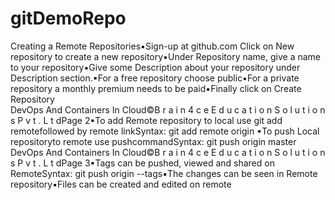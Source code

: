 # gitDemoRepo

Creating a Remote Repositories▪Sign-up at github.com
Click on New repository to create a new repository▪Under Repository name, give a name to your repository▪Give some Description about your repository under Description section.▪For a free repository choose public▪For a private repository a monthly premium needs to be paid▪Finally click on Create Repository  
DevOps And Containers In Cloud©B r a i n 4 c e   E d u c a t i o n   S o l u t i o n s   P v t .   L t dPage 2▪To add Remote repository to local use git add remotefollowed by remote linkSyntax: git add remote origin <remote link>▪To push Local repositoryto remote use pushcommandSyntax: git push origin master
DevOps And Containers In Cloud©B r a i n 4 c e   E d u c a t i o n   S o l u t i o n s   P v t .   L t dPage 3▪Tags can be pushed, viewed and shared on RemoteSyntax: git push origin --tags▪The changes can be seen in Remote repository▪Files can be created and edited on remote
